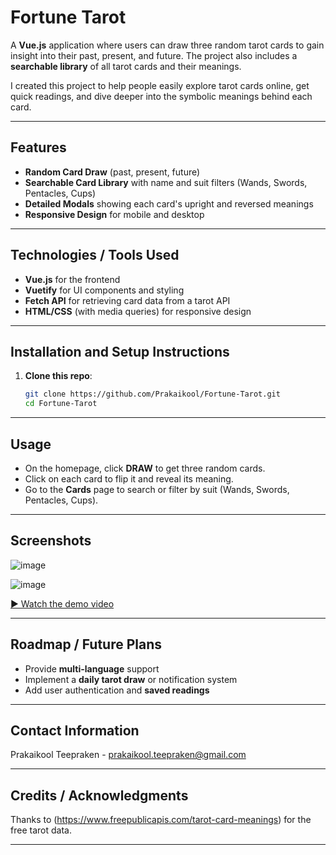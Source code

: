 # Fortune Tarot

A **Vue.js** application where users can draw three random tarot cards to gain insight into their past, present, and future. The project also includes a **searchable library** of all tarot cards and their meanings.

I created this project to help people easily explore tarot cards online, get quick readings, and dive deeper into the symbolic meanings behind each card.

---

## Features

- **Random Card Draw** (past, present, future)  
- **Searchable Card Library** with name and suit filters (Wands, Swords, Pentacles, Cups)  
- **Detailed Modals** showing each card's upright and reversed meanings  
- **Responsive Design** for mobile and desktop  

---

## Technologies / Tools Used

- **Vue.js** for the frontend  
- **Vuetify** for UI components and styling  
- **Fetch API** for retrieving card data from a tarot API  
- **HTML/CSS** (with media queries) for responsive design  

---

## Installation and Setup Instructions

1. **Clone this repo**:
   ```bash
   git clone https://github.com/Prakaikool/Fortune-Tarot.git
   cd Fortune-Tarot
---

## Usage

- On the homepage, click **DRAW** to get three random cards.
- Click on each card to flip it and reveal its meaning.
- Go to the **Cards** page to search or filter by suit (Wands, Swords, Pentacles, Cups).
---

## Screenshots
![image](https://github.com/user-attachments/assets/1aad7d6e-3377-4bce-992d-75b94f08ad88)

![image](https://github.com/user-attachments/assets/0d611c18-a06b-4625-923c-f7d4395a7b6a)

[▶ Watch the demo video](src/assets/FortuneTarotDemo.mp4)

---

## Roadmap / Future Plans
- Provide **multi-language** support
- Implement a **daily tarot draw** or notification system
- Add user authentication and **saved readings**

---

## Contact Information
Prakaikool Teepraken - prakaikool.teepraken@gmail.com

--- 

## Credits / Acknowledgments
Thanks to (https://www.freepublicapis.com/tarot-card-meanings) for the free tarot data.

---
